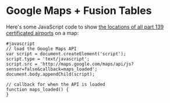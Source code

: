 # Google Maps + Fusion Tables

Here's some JavaScript code to show [the locations of all part 139 certificated airports](https://www.google.com/fusiontables/DataSource?docid=1dBmChEdPydgC_Ijad5jkDzS6TEjH0MMvuKB0g6A) on a map:

    #javascript
    // load the Google Maps API
    var script = document.createElement('script');
    script.type = 'text/javascript';
    script.src = 'http://maps.google.com/maps/api/js?sensor=false&callback=maps_loaded';
    document.body.appendChild(script);

    // callback for when the API is loaded
    function maps_loaded() {
    }

<script type="text/javascript" src="scripts/139airports.js"></script>
<div id="139airports" style="width: 100%; height: 600px"></div>